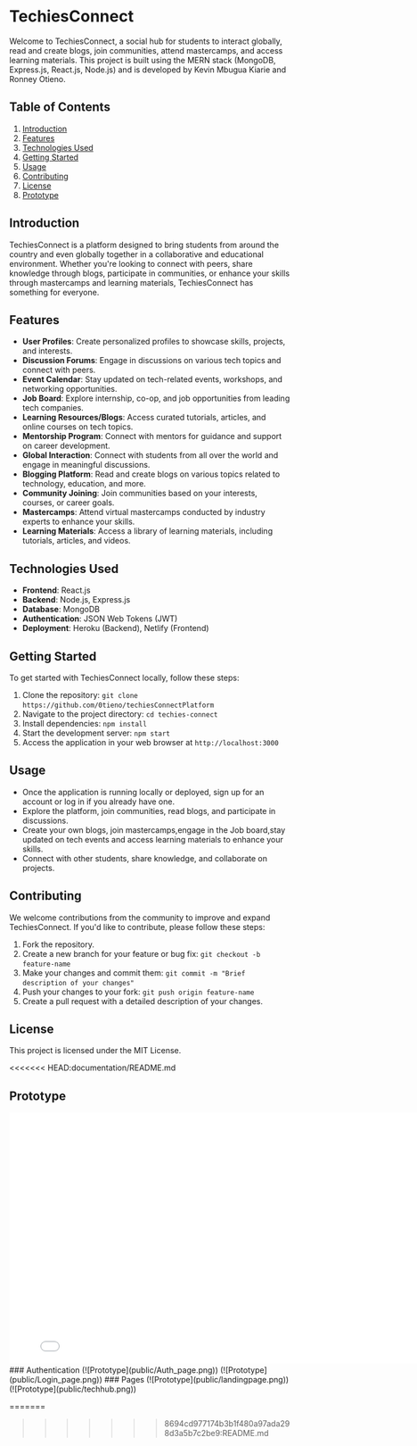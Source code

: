 # TechiesConnect

Welcome to TechiesConnect, a social hub for students to interact globally, read and create blogs, join communities, attend mastercamps, and access learning materials. This project is built using the MERN stack (MongoDB, Express.js, React.js, Node.js) and is developed by Kevin Mbugua Kiarie and Ronney Otieno.

## Table of Contents

1. [Introduction](#introduction)
2. [Features](#features)
3. [Technologies Used](#technologies-used)
4. [Getting Started](#getting-started)
5. [Usage](#usage)
6. [Contributing](#contributing)
7. [License](#license)
8. [Prototype](#Prototype)

## Introduction

TechiesConnect is a platform designed to bring students from around the country and even globally together in a collaborative and educational environment. Whether you're looking to connect with peers, share knowledge through blogs, participate in communities, or enhance your skills through mastercamps and learning materials, TechiesConnect has something for everyone.

## Features

- **User Profiles**: Create personalized profiles to showcase skills, projects, and interests.
- **Discussion Forums**: Engage in discussions on various tech topics and connect with peers.
- **Event Calendar**: Stay updated on tech-related events, workshops, and networking opportunities.
- **Job Board**: Explore internship, co-op, and job opportunities from leading tech companies.
- **Learning Resources/Blogs**: Access curated tutorials, articles, and online courses on tech topics.
- **Mentorship Program**: Connect with mentors for guidance and support on career development.
- **Global Interaction**: Connect with students from all over the world and engage in meaningful discussions.
- **Blogging Platform**: Read and create blogs on various topics related to technology, education, and more.
- **Community Joining**: Join communities based on your interests, courses, or career goals.
- **Mastercamps**: Attend virtual mastercamps conducted by industry experts to enhance your skills.
- **Learning Materials**: Access a library of learning materials, including tutorials, articles, and videos.

## Technologies Used

- **Frontend**: React.js
- **Backend**: Node.js, Express.js
- **Database**: MongoDB
- **Authentication**: JSON Web Tokens (JWT)
- **Deployment**: Heroku (Backend), Netlify (Frontend)

## Getting Started

To get started with TechiesConnect locally, follow these steps:

1. Clone the repository: `git clone https://github.com/0tieno/techiesConnectPlatform
`
2. Navigate to the project directory: `cd techies-connect`
3. Install dependencies: `npm install`
4. Start the development server: `npm start`
5. Access the application in your web browser at `http://localhost:3000`

## Usage

- Once the application is running locally or deployed, sign up for an account or log in if you already have one.
- Explore the platform, join communities, read blogs, and participate in discussions.
- Create your own blogs, join mastercamps,engage in the Job board,stay updated on tech events and access learning materials to enhance your skills.
- Connect with other students, share knowledge, and collaborate on projects.

## Contributing

We welcome contributions from the community to improve and expand TechiesConnect. If you'd like to contribute, please follow these steps:

1. Fork the repository.
2. Create a new branch for your feature or bug fix: `git checkout -b feature-name`
3. Make your changes and commit them: `git commit -m "Brief description of your changes"`
4. Push your changes to your fork: `git push origin feature-name`
5. Create a pull request with a detailed description of your changes.

## License

This project is licensed under the MIT License.

<<<<<<< HEAD:documentation/README.md

## Prototype

<iframe width="800" height="450" src="[YOUR_FIGMA_SHAREABLE_LINK](https://www.figma.com/proto/AYDYVfXzDfok1G4DXiniKw/TechiesConnect?page-id=103%3A2&type=design&node-id=106-605&viewport=622%2C-1937%2C1.34&t=TMAudsKGndZ8RSqY-1&scaling=min-zoom&mode=design)https://www.figma.com/proto/AYDYVfXzDfok1G4DXiniKw/TechiesConnect?page-id=103%3A2&type=design&node-id=106-605&viewport=622%2C-1937%2C1.34&t=TMAudsKGndZ8RSqY-1&scaling=min-zoom&mode=design" frameborder="0" allowfullscreen></iframe>
### Authentication
(![Prototype](public/Auth_page.png))
(![Prototype](public/Login_page.png))
### Pages
(![Prototype](public/landingpage.png))
(![Prototype](public/techhub.png))

=======

> > > > > > > 8694cd977174b3b1f480a97ada298d3a5b7c2be9:README.md
